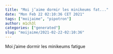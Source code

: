 ```yaml
---
title: "Moi j’aime dormir les minikeums fat..."
date: "Mon Feb 22 02:10:36 CET 2021"
tags: ["moijaime", "pipotron"]
author: m1ch3l
categories: ["generated"]
slug: "moijaime/2021-02-22-02:10:36"
---
```


Moi j’aime dormir les minikeums fatigue
